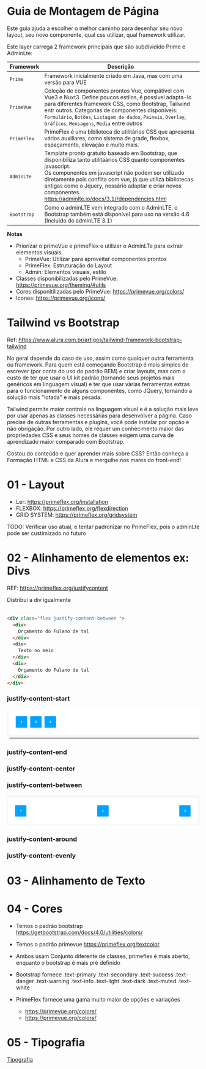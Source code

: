 # Guia de Montagem de Página

Este guia ajuda a escolher o melhor caminho para desenhar seu novo layout, seu novo componente, qual css utilizar, qual
framework utilizar.

Este layer carrega 2 framework principais que são subdividido Prime e AdminLte:

| Framework   | Descrição                                                                                                                                                                                                                                                                                                                                                              |
|-------------|------------------------------------------------------------------------------------------------------------------------------------------------------------------------------------------------------------------------------------------------------------------------------------------------------------------------------------------------------------------------|
| `Prime`     | Framework  inicialmente criado em Java, mas com uma versão para VUE                                                                                                                                                                                                                                                                                                    |
| `PrimeVue`  | Coleção de componentes prontos Vue, compátivel com Vue3 e Nuxt3. Define poucos estilos, é possivel adapta-lo para diferentes framework CSS, como Bootstrap, Tailwind entr outros. Categorias de componentes disponiveis:<br/>`Formulário`, `Botões`, `Listagem de dados`, `Paineis`, `Overlay`, `Gráficos`, `Mensagens`, `Media` entre outros                          |
| `PrimeFlex` | PrimeFlex é uma biblioteca de utilitários CSS que apresenta vários auxiliares, como sistema de grade, flexbox, espaçamento, elevação e muito mais.                                                                                                                                                                                                                     |
| `AdminLte`  | Template pronto gratuito baseado em Bootstrap, que disponibiliza tanto utilitaários CSS quanto componentes javascript.<br/> Os componentes em javascript não podem ser utilizado diretamente pois conflita com vue, já que utiliza bibliotecas antigas como o Jquery, nessário adaptar e criar novos componentes.<br/> https://adminlte.io/docs/3.1//dependencies.html |
| `Bootstrap` | Como o adminLTE vem integrado com o AdminLTE, o Bootstrap também está disponível para uso na versão 4.6 (Incluido do adminLTE 3.1)                                                                                                                                                                                                                                     |

**Notas**

* Priorizar o primeVue e primeFlex e utilizar o AdminLTe para extrair elementos visuais
  * PrimeVue: Utilizar para aproveitar componentes prontos
  * PrimeFlex: Estruturação do Layout
  * Admin: Elementos visuais, estilo
* Classes disponibilizadas pelo PrimeVue: https://primevue.org/theming/#utils
* Cores disponitilizadas pelo PrimeVue: https://primevue.org/colors/
* Icones: https://primevue.org/icons/

# Tailwind vs Bootstrap
Ref: https://www.alura.com.br/artigos/tailwind-framework-bootstrap-tailwind

No geral depende do caso de uso, assim como qualquer outra ferramenta ou framework. Para quem está começando Bootstrap é
mais simples de escrever (por conta do uso do padrão BEM) e criar layouts, mas com o custo de ter que usar o UI kit
padrão (tornando seus projetos mais genéricos em linguagem visual) e ter que usar várias ferramentas extras para o
funcionamento de alguns componentes, como JQuery, tornando a solução mais "lotada" e mais pesada.

Tailwind permite maior controle na linguagem visual e é a solução mais leve por usar apenas as classes necessárias para
desenvolver a página. Caso precise de outras ferramentas e plugins, você pode instalar por opção e não obrigação. Por
outro lado, ele requer um conhecimento maior das propriedades CSS e seus nomes de classes exigem uma curva de
aprendizado maior comparado com Bootstrap.

Gostou do conteúdo e quer aprender mais sobre CSS? Então conheça a Formação HTML e CSS da Alura e mergulhe nos mares do
front-end!

# 01 - Layout

* Ler: https://primeflex.org/installation
* FLEXBOX: https://primeflex.org/flexdirection
* GRID SYSTEM: https://primeflex.org/gridsystem

TODO: Verificar uso atual, e tentar padronizar no PrimeFlex, pois o adminLte pode ser custimizado no futuro

# 02 - Alinhamento de elementos ex: Divs

REF: https://primeflex.org/justifycontent

Distribui a div igualmente

```html

<div class="flex justify-content-between ">
  <div>
    Orçamento do Fulano de tal
  </div>
  <div>
    Texto no meio
  </div>
  <div>
    Orçamento do Fulano de tal
  </div>
</div>
```

### justify-content-start

![](justify-content-start.png)

### justify-content-end

### justify-content-center

### justify-content-between

![](justify-content-between.png)

### justify-content-around

### justify-content-evenly

# 03 - Alinhamento de Texto

# 04 - Cores

* Temos o padrão bootstrap https://getbootstrap.com/docs/4.0/utilities/colors/
* Temos o padrão primevue https://primeflex.org/textcolor

* Ambos usam Conjunto diferente de classes, primeflex é mais aberto, enquanto o bootstrap é mais pré definido
* Bootstrap fornece
  .text-primary .text-secondary .text-success .text-danger .text-warning .text-info .text-light .text-dark .text-muted
  .text-white

* PrimeFlex fornece uma gama muito maior de opções e variações
  * https://primevue.org/colors/
  * https://primevue.org/colors/

# 05 - Tipografia

[Tipografia](text.md)

